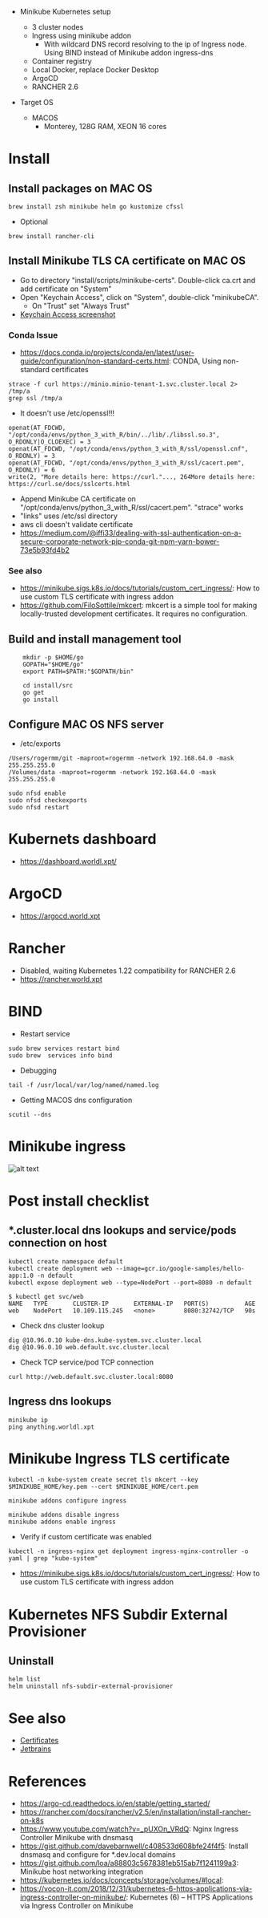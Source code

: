    * Minikube Kubernetes setup
      * 3 cluster nodes
      * Ingress using minikube addon
         * With wildcard DNS record resolving to the ip of Ingress node. Using BIND instead of Minikube addon ingress-dns   
      * Container registry
      * Local Docker, replace Docker Desktop
      * ArgoCD 
      * RANCHER 2.6

   * Target OS
      * MACOS    
         * Monterey, 128G RAM, XEON 16 cores

# Install
## Install packages on MAC OS
```commandline
brew install zsh minikube helm go kustomize cfssl
```
   * Optional
```commandline
brew install rancher-cli
```


## Install Minikube TLS CA certificate on MAC OS
   * Go to directory "install/scripts/minikube-certs". Double-click ca.crt and add certificate on "System"
   * Open "Keychain Access", click on "System", double-click "minikubeCA". 
      * On "Trust" set "Always Trust"
   * [Keychain Access screenshot](docs/MacOsKeyChainMinikubeCA.png)

### Conda Issue
   * https://docs.conda.io/projects/conda/en/latest/user-guide/configuration/non-standard-certs.html: CONDA, Using non-standard certificates
````commandline
strace -f curl https://minio.minio-tenant-1.svc.cluster.local 2> /tmp/a
grep ssl /tmp/a
````
   * It doesn't use /etc/openssl!!!
```text
openat(AT_FDCWD, "/opt/conda/envs/python_3_with_R/bin/../lib/./libssl.so.3", O_RDONLY|O_CLOEXEC) = 3
openat(AT_FDCWD, "/opt/conda/envs/python_3_with_R/ssl/openssl.cnf", O_RDONLY) = 3
openat(AT_FDCWD, "/opt/conda/envs/python_3_with_R/ssl/cacert.pem", O_RDONLY) = 6
write(2, "More details here: https://curl."..., 264More details here: https://curl.se/docs/sslcerts.html
```

   * Append Minikube CA certificate on "/opt/conda/envs/python_3_with_R/ssl/cacert.pem". "strace" works
   * "links" uses /etc/ssl directory
   * aws cli doesn't validate certificate
   * https://medium.com/@iffi33/dealing-with-ssl-authentication-on-a-secure-corporate-network-pip-conda-git-npm-yarn-bower-73e5b93fd4b2

### See also
   * https://minikube.sigs.k8s.io/docs/tutorials/custom_cert_ingress/: How to use custom TLS certificate with ingress addon
   * https://github.com/FiloSottile/mkcert: mkcert is a simple tool for making locally-trusted development certificates. It requires no configuration.


## Build and install management tool
```commandline
    mkdir -p $HOME/go
    GOPATH="$HOME/go"
    export PATH=$PATH:"$GOPATH/bin"
    
    cd install/src
    go get
    go install
```

## Configure MAC OS NFS server
   * /etc/exports
```text
/Users/rogermm/git -maproot=rogermm -network 192.168.64.0 -mask 255.255.255.0
/Volumes/data -maproot=rogermm -network 192.168.64.0 -mask 255.255.255.0
```
```commandline
sudo nfsd enable
sudo nfsd checkexports
sudo nfsd restart
```

# Kubernets dashboard
* https://dashboard.worldl.xpt/

# ArgoCD
   * https://argocd.world.xpt

# Rancher
   * Disabled, waiting Kubernetes 1.22 compatibility for RANCHER 2.6
   * https://rancher.world.xpt

# BIND
   * Restart service
```commandline
sudo brew services restart bind
sudo brew  services info bind
```
   * Debugging
```commandline
tail -f /usr/local/var/log/named/named.log
```
   * Getting MACOS dns configuration
```commandline
scutil --dns
```

# Minikube ingress
![alt text](docs/IngressDiagram.png "Title")

# Post install checklist
## *.cluster.local dns lookups and service/pods connection on host
```commandline
kubectl create namespace default
kubectl create deployment web --image=gcr.io/google-samples/hello-app:1.0 -n default
kubectl expose deployment web --type=NodePort --port=8080 -n default
```

```text
$ kubectl get svc/web
NAME   TYPE       CLUSTER-IP       EXTERNAL-IP   PORT(S)          AGE
web    NodePort   10.109.115.245   <none>        8080:32742/TCP   90s
```
   * Check dns cluster lookup
```commandline
dig @10.96.0.10 kube-dns.kube-system.svc.cluster.local
dig @10.96.0.10 web.default.svc.cluster.local
```
   * Check TCP service/pod TCP connection
```commandline
curl http://web.default.svc.cluster.local:8080
```

## Ingress dns lookups
```commandline
minikube ip
ping anything.worldl.xpt
```

# Minikube Ingress TLS certificate
```commandline
kubectl -n kube-system create secret tls mkcert --key $MINIKUBE_HOME/key.pem --cert $MINIKUBE_HOME/cert.pem
```

```commandline
minikube addons configure ingress
```
```commandline
minikube addons disable ingress
minikube addons enable ingress
```

  * Verify if custom certificate was enabled
```commandline
kubectl -n ingress-nginx get deployment ingress-nginx-controller -o yaml | grep "kube-system"
```

   * https://minikube.sigs.k8s.io/docs/tutorials/custom_cert_ingress/: How to use custom TLS certificate with ingress addon

# Kubernetes NFS Subdir External Provisioner
## Uninstall
```shell
helm list
helm uninstall nfs-subdir-external-provisioner
```

# See also
   * [Certificates](docs/HowToMakeIngressCertificate.md)
   * [Jetbrains](docs/Jetbrains.md)

# References
   * https://argo-cd.readthedocs.io/en/stable/getting_started/
   * https://rancher.com/docs/rancher/v2.5/en/installation/install-rancher-on-k8s
   * https://www.youtube.com/watch?v=_pUXOn_VRdQ: Nginx Ingress Controller Minikube with dnsmasq
   * https://gist.github.com/davebarnwell/c408533d608bfe24f4f5: Install dnsmasq and configure for *.dev.local domains
   * https://gist.github.com/loa/a88803c5678381eb515ab7f1241199a3: Minikube host networking integration
   * https://kubernetes.io/docs/concepts/storage/volumes/#local:
   * https://vocon-it.com/2018/12/31/kubernetes-6-https-applications-via-ingress-controller-on-minikube/: Kubernetes (6) – HTTPS Applications via Ingress Controller on Minikube 